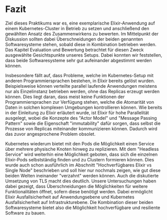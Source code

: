 # Fazit

Ziel dieses Praktikums war es, eine exemplarische Elixir-Anwendung auf einem Kubernetes-Cluster in Betrieb zu setzen und anschließend den gewählten Ansatz des Zusammenwirkens zu bewerten. Im Mittelpunkt der Diskussion sollten dabei Überschneidungen der beiden genannten Softwaresysteme stehen, sobald diese in Kombination betrieben werden. Das Kapitel Evaluation und Bewertung betrachtet für diesen Zweck ausgewählte Gesichtspunkte unseres Setups. Dabei konnten wir feststellen, dass beide Softwaresysteme sehr gut aufeinander abgestimmt werden können. 

Insbesondere fällt auf, dass Probleme, welche im Kubernetes-Setup mit anderen Programmiersprachen bestehen, in Elixir bereits gelöst wurden. Beispielsweise können verteilte parallel laufende Anwendungen meistens nur als Einzelinstanz betrieben werden, ohne das Replicas erzeugt werden können. Dies liegt daran, dass meist keine Funktionen der Programmiersprachen zur Verfügung stehen, welche die Atomarität von Daten in solchen komplexen Umgebungen kontrollieren können. Wie bereits in der Einleitung zu Elixir erläutert wurde, ist Elixir für hohe Parallelität ausgelegt, wobei die Konzepte des "Actor Model" und "Message Passing Pattern" sowie die Eigenschaft "immutability" dafür sorgen, dass selbst die Prozesse von Replicas miteinander kommunizieren können. Dadurch wird das zuvor angesprochene Problem obsolet. 

Kubernetes wiederum bietet mit den Pods die Möglichkeit einen Service über mehrere physische Knoten hinweg zu replizieren. Mit dem "Headless Service" wird weiterhin eine Möglichkeit geboten, dass sich die einzelnen Elixir-Pods selbstständig finden und zu Clustern formieren können. Dies wurde auch schon ausführlich im Abschnitt "Hochverfügbares Elixir vs Single Node" beschrieben und soll hier nur nochmals zeigen, wie gut diese beiden Welten ineinander "verzahnt" werden können. Auch die diskutierte Umsetzung von TLS macht dies deutlich. Unsere Untersuchungen haben dabei gezeigt, dass Überschneidungen die Möglichkeiten für weitere Funktionalitäten öffnet, sofern diese benötigt werden. Dabei ermöglicht Elixir Ausfallsicherheit auf Anwendungsebene und Kubernetes Ausfallsicherheit auf Infrastrukturebene. Die Kombination dieser beiden Softwaresysteme bietet also die Möglichkeit hochverfügbare und resiliente Software zu bauen.